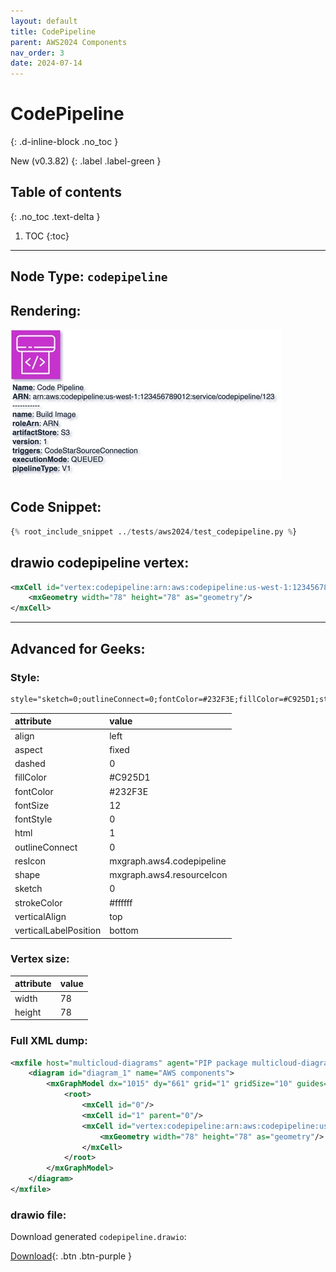 ```yaml
---
layout: default
title: CodePipeline
parent: AWS2024 Components
nav_order: 3
date: 2024-07-14
---
```


# CodePipeline
{: .d-inline-block .no_toc }

New (v0.3.82)
{: .label .label-green }

## Table of contents
{: .no_toc .text-delta }

1. TOC
{:toc}

---


## Node Type: ``codepipeline``

## Rendering:

![lambda](output/jpg/codepipeline.jpg)

## Code Snippet:

```python
{% root_include_snippet ../tests/aws2024/test_codepipeline.py %}
```

## drawio codepipeline vertex:

```xml
<mxCell id="vertex:codepipeline:arn:aws:codepipeline:us-west-1:123456789012:service/codepipeline/123" parent="1" vertex="1">
    <mxGeometry width="78" height="78" as="geometry"/>
</mxCell>
```
---

## Advanced for Geeks:

### Style:
```html
style="sketch=0;outlineConnect=0;fontColor=#232F3E;fillColor=#C925D1;strokeColor=#ffffff;dashed=0;verticalLabelPosition=bottom;verticalAlign=top;align=left;html=1;fontSize=12;fontStyle=0;aspect=fixed;shape=mxgraph.aws4.resourceIcon;resIcon=mxgraph.aws4.codepipeline;"
```

| attribute | value |
|:----------|:------|
|align| left |
|aspect| fixed |
|dashed| 0 |
|fillColor| #C925D1 |
|fontColor| #232F3E |
|fontSize| 12 |
|fontStyle| 0 |
|html| 1 |
|outlineConnect| 0 |
|resIcon| mxgraph.aws4.codepipeline |
|shape| mxgraph.aws4.resourceIcon |
|sketch| 0 |
|strokeColor| #ffffff |
|verticalAlign| top |
|verticalLabelPosition| bottom |

### Vertex size:

| attribute | value |
|:---------|:-----------|
| width    | 78  |
| height   |78|

### Full XML dump:
```xml
<mxfile host="multicloud-diagrams" agent="PIP package multicloud-diagrams. Generate resources in draw.io compatible format for Cloud infrastructure. Copyrights @ Roman Tsypuk 2023. MIT license." type="MultiCloud">
    <diagram id="diagram_1" name="AWS components">
        <mxGraphModel dx="1015" dy="661" grid="1" gridSize="10" guides="1" tooltips="1" connect="1" arrows="1" fold="1" page="1" pageScale="1" pageWidth="850" pageHeight="1100" math="0" shadow="1">
            <root>
                <mxCell id="0"/>
                <mxCell id="1" parent="0"/>
                <mxCell id="vertex:codepipeline:arn:aws:codepipeline:us-west-1:123456789012:service/codepipeline/123" value="&lt;b&gt;Name&lt;/b&gt;: Code Pipeline&lt;BR&gt;&lt;b&gt;ARN&lt;/b&gt;: arn:aws:codepipeline:us-west-1:123456789012:service/codepipeline/123&lt;BR&gt;-----------&lt;BR&gt;&lt;b&gt;name&lt;/b&gt;: Build Image&lt;BR&gt;&lt;b&gt;roleArn&lt;/b&gt;: ARN&lt;BR&gt;&lt;b&gt;artifactStore&lt;/b&gt;: S3&lt;BR&gt;&lt;b&gt;version&lt;/b&gt;: 1&lt;BR&gt;&lt;b&gt;triggers&lt;/b&gt;: CodeStarSourceConnection&lt;BR&gt;&lt;b&gt;executionMode&lt;/b&gt;: QUEUED&lt;BR&gt;&lt;b&gt;pipelineType&lt;/b&gt;: V1" style="sketch=0;outlineConnect=0;fontColor=#232F3E;fillColor=#C925D1;strokeColor=#ffffff;dashed=0;verticalLabelPosition=bottom;verticalAlign=top;align=left;html=1;fontSize=12;fontStyle=0;aspect=fixed;shape=mxgraph.aws4.resourceIcon;resIcon=mxgraph.aws4.codepipeline;" parent="1" vertex="1">
                    <mxGeometry width="78" height="78" as="geometry"/>
                </mxCell>
            </root>
        </mxGraphModel>
    </diagram>
</mxfile>
```

### drawio file:

Download generated ``codepipeline.drawio``:

[Download](output/drawio/codepipeline.drawio){: .btn .btn-purple }